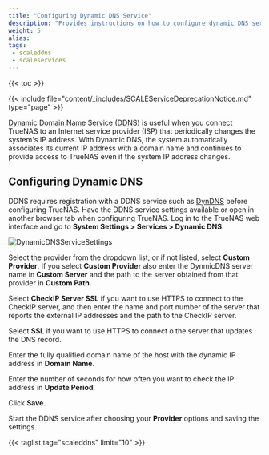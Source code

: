 ```yaml
---
title: "Configuring Dynamic DNS Service"
description: "Provides instructions on how to configure dynamic DNS service in TrueNAS SCALE."
weight: 5
alias: 
tags:
 - scaleddns
 - scaleservices
---
```



{{< toc >}}

{{< include file="content/_includes/SCALEServiceDeprecationNotice.md" type="page" >}}

[Dynamic Domain Name Service (DDNS)](https://tools.ietf.org/html/rfc2136) is useful when you connect TrueNAS to an Internet service provider (ISP) that periodically changes the system's IP address.
With Dynamic DNS, the system automatically associates its current IP address with a domain name and continues to provide access to TrueNAS even if the system IP address changes.

## Configuring Dynamic DNS

DDNS requires registration with a DDNS service such as [DynDNS](https://dyn.com/dns/) before configuring TrueNAS.
Have the DDNS service settings available or open in another browser tab when configuring TrueNAS.
Log in to the TrueNAS web interface and go to **System Settings > Services > Dynamic DNS**.

![DynamicDNSServiceSettings](/images/SCALE/22.02/DynamicDNSServiceSettings.png "Dynamic DNS Service Options")

Select the provider from the dropdown list, or if not listed, select **Custom Provider**. 
If you select **Custom Provider** also enter the DynmicDNS server name in **Custom Server** and the path to the server obtained from that provider in **Custom Path**.

Select **CheckIP Server SSL** if you want to use HTTPS to connect to the CheckIP server, and then enter the name and port number of the server that reports the external IP addresses and the path to the CheckIP server.

Select **SSL** if you want to use HTTPS to connect o the server that updates the DNS record.

Enter the fully qualified domain name of the host with the dynamic IP address in **Domain Name**.

Enter the number of seconds for how often you want to check the IP address in **Update Period**.

Click **Save**.

Start the DDNS service after choosing your **Provider** options and saving the settings.


{{< taglist tag="scaleddns" limit="10" >}}